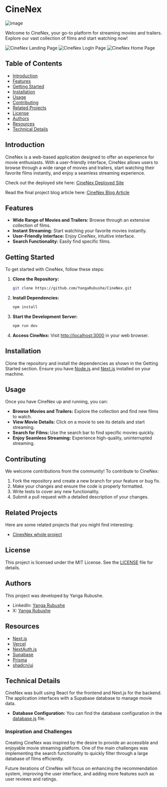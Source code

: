 # CineNex
![image](https://github.com/YangaRubushe/cinenex-landingpage/assets/118383164/2ddf00fc-c25d-4a60-addd-2401461052ce)


Welcome to CineNex, your go-to platform for streaming movies and trailers. Explore our vast collection of films and start watching now!

![CineNex Landing Page](![image](https://github.com/YangaRubushe/cinenex-landingpage/assets/118383164/4a99364c-629d-4a72-8398-e16d86e54723)
)
![CineNex LogIn Page](![image](https://github.com/YangaRubushe/cinenex-landingpage/assets/118383164/8bedd662-3751-4fd8-ad39-9e187f1c9acb)
)
![CineNex Home Page](![image](https://github.com/YangaRubushe/cinenex-landingpage/assets/118383164/bfe4189c-ebe7-4ae1-9fd2-1ed029b0eb75)
)

## Table of Contents

- [Introduction](#introduction)
- [Features](#features)
- [Getting Started](#getting-started)
- [Installation](#installation)
- [Usage](#usage)
- [Contributing](#contributing)
- [Related Projects](#related-projects)
- [License](#license)
- [Authors](#authors)
- [Resources](#resources)
- [Technical Details](#technical-details)

## Introduction

CineNex is a web-based application designed to offer an experience for movie enthusiasts. With a user-friendly interface, CineNex allows users to browse through a wide range of movies and trailers, start watching their favorite films instantly, and enjoy a seamless streaming experience.

Check out the deployed site here: [CineNex Deployed Site](http://your-deployed-site-link.com)

Read the final project blog article here: [CineNex Blog Article](http://your-blog-article-link.com)

## Features

- **Wide Range of Movies and Trailers:** Browse through an extensive collection of films.
- **Instant Streaming:** Start watching your favorite movies instantly.
- **User-Friendly Interface:** Enjoy CineNex, intuitive interface.
- **Search Functionality:** Easily find specific films.

## Getting Started

To get started with CineNex, follow these steps:

1. **Clone the Repository:**
   ```sh
   git clone https://github.com/YangaRubushe/CineNex.git
   ```

2. **Install Dependencies:**
   ```sh
   npm install
   ```

3. **Start the Development Server:**
   ```sh
   npm run dev
   ```

4. **Access CineNex:**
   Visit [http://localhost:3000](http://localhost:3000) in your web browser.

## Installation

Clone the repository and install the dependencies as shown in the Getting Started section. Ensure you have [Node.js](https://nodejs.org/) and [Next.js](https://nextjs.org/) installed on your machine.

## Usage

Once you have CineNex up and running, you can:

- **Browse Movies and Trailers:** Explore the collection and find new films to watch.
- **View Movie Details:** Click on a movie to see its details and start streaming.
- **Search for Films:** Use the search bar to find specific movies quickly.
- **Enjoy Seamless Streaming:** Experience high-quality, uninterrupted streaming.

## Contributing

We welcome contributions from the community! To contribute to CineNex:

1. Fork the repository and create a new branch for your feature or bug fix.
2. Make your changes and ensure the code is properly formatted.
3. Write tests to cover any new functionality.
4. Submit a pull request with a detailed description of your changes.

## Related Projects

Here are some related projects that you might find interesting:

- [CinexNex whole project](https://github.com/YangaRubushe/CineNex)

## License

This project is licensed under the MIT License. See the [LICENSE](LICENSE) file for details.

## Authors

This project was developed by Yanga Rubushe.

- LinkedIn: [Yanga Rubushe](https://www.linkedin.com/in/yangarubushe)
- X: [Yanga Rubushe](https://www.x.com/yangarubushe)

## Resources

- [Next.js](https://nextjs.org/)
- [Vercel](https://vercel.com/)
- [NextAuth.js](https://next-auth.js.org/)
- [Supabase](https://supabase.com/)
- [Prisma](https://www.prisma.io/)
- [shadcn/ui](https://shadcn.dev/)

## Technical Details

CineNex was built using React for the frontend and Next.js for the backend. The application interfaces with a Supabase database to manage movie data.

- **Database Configuration:** You can find the database configuration in the [database.js](path/to/database.js) file.

### Inspiration and Challenges

Creating CineNex was inspired by the desire to provide an accessible and enjoyable movie streaming platform. One of the main challenges was implementing the search functionality to quickly filter through a large database of films efficiently. 

Future iterations of CineNex will focus on enhancing the recommendation system, improving the user interface, and adding more features such as user reviews and ratings.
